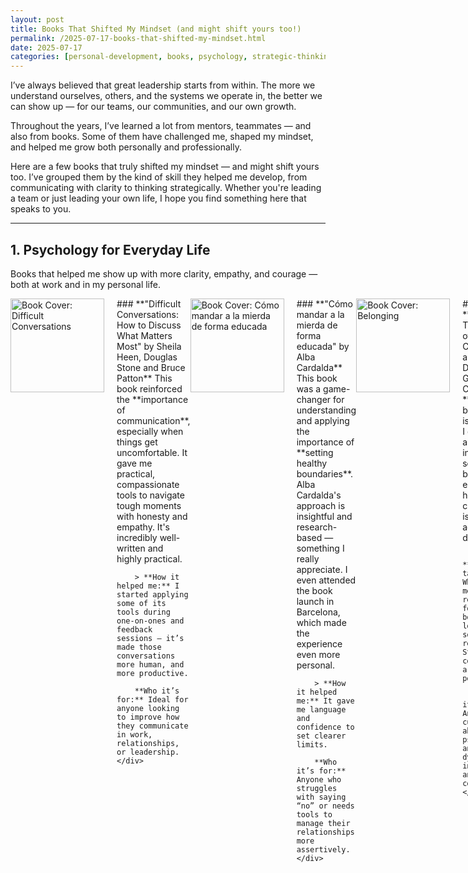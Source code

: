 ```yaml
---
layout: post
title: Books That Shifted My Mindset (and might shift yours too!)
permalink: /2025-07-17-books-that-shifted-my-mindset.html  
date: 2025-07-17
categories: [personal-development, books, psychology, strategic-thinking]
---
```


I’ve always believed that great leadership starts from within. The more we understand ourselves, others, and the systems we operate in, the better we can show up — for our teams, our communities, and our own growth.

Throughout the years, I’ve learned a lot from mentors, teammates — and also from books. Some of them have challenged me, shaped my mindset, and helped me grow both personally and professionally.

Here are a few books that truly shifted my mindset — and might shift yours too. I’ve grouped them by the kind of skill they helped me develop, from communicating with clarity to thinking strategically. Whether you're leading a team or just leading your own life, I hope you find something here that speaks to you.

---

## **1. Psychology for Everyday Life**

Books that helped me show up with more clarity, empathy, and courage — both at work and in my personal life.

<div style="display: flex; align-items: flex-start; margin-bottom: 20px;">
    <img src="[/assets/images/difficult-conversations-how-to-discuss-what-matters-most.jpg]" alt="Book Cover: Difficult Conversations" style="width: 150px; margin-right: 20px; float: left;">
    <div>
        ### **"Difficult Conversations: How to Discuss What Matters Most" by Sheila Heen, Douglas Stone and Bruce Patton**  
        This book reinforced the **importance of communication**, especially when things get uncomfortable. It gave me practical, compassionate tools to navigate tough moments with honesty and empathy. It's incredibly well-written and highly practical.

        > **How it helped me:** I started applying some of its tools during one-on-ones and feedback sessions — it’s made those conversations more human, and more productive.

        **Who it’s for:** Ideal for anyone looking to improve how they communicate in work, relationships, or leadership.
    </div>
</div>

<div style="display: flex; align-items: flex-start; margin-bottom: 20px;">
    <img src="[/assets/images/como-mandar-a-la-mierda-de-forma-educada.jpg]" alt="Book Cover: Cómo mandar a la mierda de forma educada" style="width: 150px; margin-right: 20px; float: left;">
    <div>
        ### **"Cómo mandar a la mierda de forma educada" by Alba Cardalda**  
        This book was a game-changer for understanding and applying the importance of **setting healthy boundaries**. Alba Cardalda's approach is insightful and research-based — something I really appreciate. I even attended the book launch in Barcelona, which made the experience even more personal.

        > **How it helped me:** It gave me language and confidence to set clearer limits.

        **Who it’s for:** Anyone who struggles with saying “no” or needs tools to manage their relationships more assertively.
    </div>
</div>

<div style="display: flex; align-items: flex-start; margin-bottom: 20px;">
    <img src="[/assets/images/belonging-the-science-of-creating-connection-and-bridging-divides.jpg]" alt="Book Cover: Belonging" style="width: 150px; margin-right: 20px; float: left;">
    <div>
        ### **"Belonging: The Science of Creating Connection and Bridging Divides" by Geoffrey Cohen**  
        The **concept of belonging** is something I deeply care about — both in teams and society. This book emphasizes how vital connection is, even across big divides.

        > **Honest take:** While the message resonated, I found the book a bit long and somewhat repetitive. Still, its core ideas are powerful.

        **Who it’s for:** Anyone curious about social psychology and the dynamics of inclusion and connection.
    </div>
</div>

---

## **2. Strategic Thinking & Complex Problem Solving**

Books that helped me develop a sharper, more analytical lens for understanding systems, patterns, and decision-making.

<div style="display: flex; align-items: flex-start; margin-bottom: 20px;">
    <img src="[/assets/images/thinking-in-systems.jpg]" alt="Book Cover: Thinking in Systems" style="width: 150px; margin-right: 20px; float: left;">
    <div>
        ### **"Thinking in Systems: A Primer" by Donella H. Meadows**  
        **I absolutely loved this book. Highly recommend it.** It completely opened my eyes to how **systems thinking** can be applied to everything: team dynamics, product design, social issues, even personal habits. I initially approached this after studying systems biology, but this book made me realize how broadly applicable the concept of systems is.

        > **How it helped me:** It changed how I diagnose problems — I now look at the structures and patterns beneath the surface, not just the symptoms. It also helped me understand the **inherent resistance of systems in equilibrium** — and why change is often harder than it looks. The book offers thoughtful strategies to navigate and influence these systems more effectively.

        **Who it’s for:** A must-read for analytical minds, problem-solvers, and anyone who wants to understand the root causes of complex problems — and how to transform them.
    </div>
</div>


<div style="display: flex; align-items: flex-start; margin-bottom: 20px;">
    <img src="[/assets/images/thinking-fast-and-slow.jpg]" alt="Book Cover: Thinking, Fast and Slow" style="width: 150px; margin-right: 20px; float: left;">
    <div>
        ### **"Thinking, Fast and Slow" by Daniel Kahneman**  
        This book dives into the **two systems our brain uses to make decisions** — and the biases that come with each. It’s a deep, fascinating read on how we think.

        > **How it helped me:** It made me more aware of the shortcuts and mental traps I (and others) fall into, especially under pressure.

        **Who it’s for:** Anyone interested in behavioral psychology, decision-making, and improving critical thinking.
    </div>
</div>

<div style="display: flex; align-items: flex-start; margin-bottom: 20px;">
    <img src="[/assets/images/the-black-swan.jpg]" alt="Book Cover: The Black Swan" style="width: 150px; margin-right: 20px; float: left;">
    <div>
        ### **"The Black Swan: The Impact of the Highly Improbable" by Nassim Nicholas Taleb**  
        The central idea — that rare, unpredictable events shape history more than we think — is fascinating.

        > **Honest take:** It’s a bit dense, and I personally wished for more scientific grounding. But it made me think differently about uncertainty and planning.

        **Who it’s for:** For those curious about risk, unpredictability, and the limits of forecasting.
    </div>
</div>

---

## **3. Growing as a Leader**

Books that helped me understand leadership not just as a role, but as a way of being.

<div style="display: flex; align-items: flex-start; margin-bottom: 20px;">
    <img src="[/assets/images/the-making-of-a-manager.jpg]" alt="Book Cover: The Making of a Manager" style="width: 150px; margin-right: 20px; float: left;">
    <div>
        ### **"The Making of a Manager: What to Do When Everyone Looks to You" by Julie Zhuo**  
        I read this book to better understand the challenges and responsibilities of management. It gave me a clearer view of what effective leadership looks like — not just in theory, but in the day-to-day reality of working with others and supporting their growth.

        > **How it helped me:** It helped me reflect on the kind of leader I want to be — and what it really takes to help others grow. I’ve already found some of its lessons useful in team dynamics and collaborative projects.

        **Who it’s for:** Managers, team leaders, collaborators, or anyone curious about what real-world leadership entails.

    </div>
</div>

---

**What about you? Which books have shifted your perspective?**

*Personal growth isn’t a destination — it’s an ongoing process of reflection, learning, and evolving. These books have been a meaningful part of mine.*

*If you’ve read something that challenged the way you think, I’d love to hear about it. Feel free to reach out and chat with me anytime via DM on my [GitHub profile](https://github.com/Ubikitina).* 😊💬
